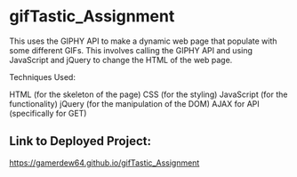 # gifTastic_Assignment
This uses the GIPHY API to make a dynamic web page that populate with some different GIFs. This involves calling the GIPHY API and using JavaScript and jQuery to change the HTML of the web page.

Techniques Used:

HTML (for the skeleton of the page)
CSS (for the styling)
JavaScript (for the functionality)
jQuery (for the manipulation of the DOM)
AJAX for API (specifically for GET)

## Link to Deployed Project:
https://gamerdew64.github.io/gifTastic_Assignment